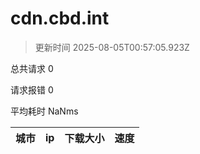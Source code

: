 
  # cdn.cbd.int

  > 更新时间 2025-08-05T00:57:05.923Z
  
  总共请求 0

  请求报错 0

  平均耗时 NaNms

|城市|ip|下载大小|速度|
|-----|----------|---|---|

  